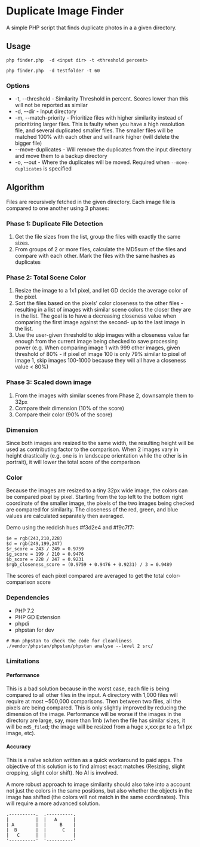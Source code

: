 # Duplicate Image Finder
A simple PHP script that finds duplicate photos in a a given directory. 

## Usage

```
php finder.php  -d <input dir> -t <threshold percent>

php finder.php  -d testfolder -t 60
```

### Options
* -t, --threshold - Similarity Threshold in percent. Scores lower than this will not be reported as similar
* -d, --dir - Input directory
* -m, --match-priority - Prioritize files with higher similarity instead of prioritizing larger files. This is faulty when you have a high resolution file, and several duplicated smaller files. The smaller files will be matched 100% with each other and will rank higher (will delete the bigger file)
* --move-duplicates - Will remove the duplicates from the input directory and move them to a backup directory
* -o, --out - Where the duplicates will be moved. Required when `--move-duplicates` is specified

## Algorithm
Files are recursively fetched in the given directory. Each image file is compared to one another using 3 phases:

### Phase 1: Duplicate File Detection
1. Get the file sizes from the list, group the files with exactly the same sizes.
2. From groups of 2 or more files, calculate the MD5sum of the files and compare with each other. Mark the files with the same hashes as duplicates

### Phase 2: Total Scene Color
1. Resize the image to a 1x1 pixel, and let GD decide the average color of the pixel.
2. Sort the files based on the pixels' color closeness to the other files - resulting in a list of images with similar scene colors the closer they are in the list. The goal is to have a decreasing closeness value when comparing the first image against the second- up to the last image in the list.
3. Use the user-given threshold to skip images with a closeness value far enough from the current image being checked to save processing power (e.g. When comparing image 1 with 999 other images, given threshold of 80% - if pixel of image 100 is only 79% similar to pixel of image 1, skip images 100-1000 because they will all have a closeness value < 80%)

### Phase 3: Scaled down image
1. From the images with similar scenes from Phase 2, downsample them to 32px
1. Compare their dimension (10% of the score)
2. Compare their color (90% of the score)

### Dimension
Since both images are resized to the same width, the resulting height will be used as contributing factor to the comparison. When 2 images vary in height drastically (e.g. one is in landscape orientation while the other is in portrait), it will lower the total score of the comparison

### Color
Because the images are resized to a tiny 32px wide image, the colors can be compared pixel by pixel. Starting from the top left to the bottom right coordinate of the smaller image, the pixels of the two images being checked are compared for similarity. The closeness of the red, green, and blue values are calculated separately then averaged.

Demo using the reddish hues #f3d2e4 and #f9c7f7:

```
$e = rgb(243,210,228)
$d = rgb(249,199,247)
$r_score = 243 / 249 = 0.9759
$g_score = 199 / 210 = 0.9476
$b_score = 228 / 247 = 0.9231
$rgb_closeness_score = (0.9759 + 0.9476 + 0.9231) / 3 = 0.9489
```

The scores of each pixel compared are averaged to get the total color-comparison score

### Dependencies

* PHP 7.2
* PHP GD Extension
* phpdi
* phpstan for dev

```
# Run phpstan to check the code for cleanliness
./vendor/phpstan/phpstan/phpstan analyse --level 2 src/
```

### Limitations

#### Performance
This is a bad solution because in the worst case, each file is being compared to all other files in the input. A directory with 1,000 files will require at most ~500,000 comparisons. Then between two files, all the pixels are being compared. This is only slightly improved by reducing the dimension of the image. Performance will be worse if the images in the directory are large, say, more than 1mb (when the file has similar sizes, it will be `md5_file`d; the image will be resized from a huge x,xxx px to a 1x1 px image, etc).

#### Accuracy
This is a naïve solution written as a quick workaround to paid apps. The objective of this solution is to find almost exact matches (Resizing, slight cropping, slight color shift). No AI is involved.

A more robust approach to image similarity should also take into a account not just the colors in the same positions, but also whether the objects in the image has shifted (the colors will not match in the same coordinates). This will require a more advanced solution.

```
.----------.  .----------.
|          |  |   A      |
| A        |  |     B    |
|  B       |  |      C   |
|   C      |  |          |
'----------'  '----------'
```
